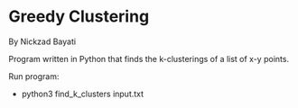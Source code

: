 # Greedy Clustering
By Nickzad Bayati

Program written in Python that finds the k-clusterings of a list of x-y points.

Run program:
- python3 find_k_clusters input.txt
